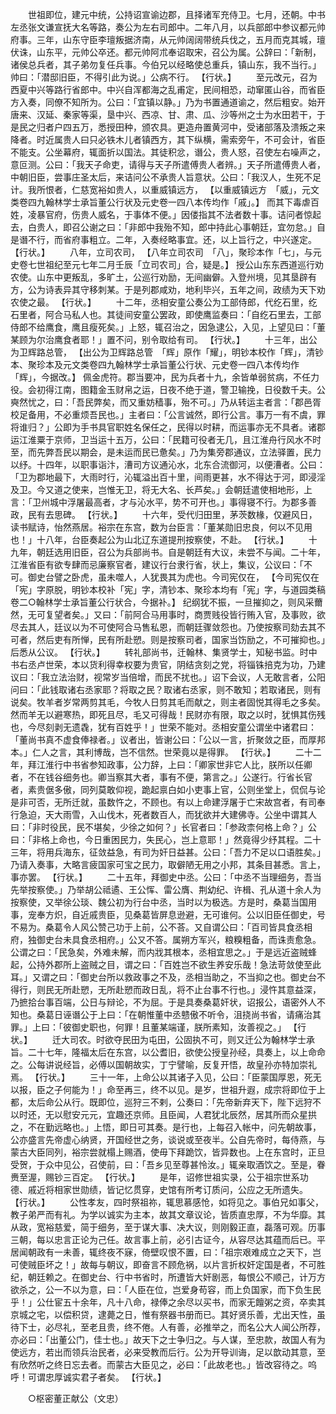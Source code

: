 <!-- { "loadSidebar": true } -->
　　世祖即位，建元中统，公持诏宣谕边郡，且择诸军充侍卫。七月，还朝。中书左丞张文谦宣抚大名等路，奏公为左右司郎中。二年八月，以兵部郎中参议都元帅府事。三年，山东守臣李璮叛据济南，从元帅阔阔带统兵伐之，五月而克其城，璮伏诛，山东平，元帅公卒还。都元帅阿朮奉诏取宋，召公为属。公辞曰：「新制，诸侯总兵者，其子弟勿复任兵事。今伯兄以经略使总重兵，镇山东，我不当行。」帅曰：「潜邸旧臣，不得引此为说。」公病不行。 【行状。】 
　　至元改元，召为西夏中兴等路行省郎中。中兴自浑都海之乱甫定，民间相恐，动窜匿山谷，而省臣方入奏，同僚不知所为。公曰：「宜镇以静。」乃为书置通道谕之，然后粗安。始开唐来、汉延、秦家等渠，垦中兴、西凉、甘、肃、瓜、沙等州之士为水田若干，于是民之归者户四五万，悉授田种，颁农具。更造舟置黄河中，受诸部落及溃叛之来降者。时近属贵人曰只必铁木儿者镇西方，其下纵横，需索旁午，不可会计，省臣不能支。公坐幕府，辄面折以国法。其徒积忿，谮公，贵人怒，召使左右噪声之，意叵测。公曰：「我天子命吏，请得与天子所遣傅贵人者辨。」天子所遣傅贵人者，中朝旧臣，尝事庄圣太后，来诘问公不承贵人旨意状。公曰：「我汉人，生死不足计。我所恨者，仁慈宽裕如贵人，以重威镇远方， 【以重威镇远方　「威」，元文类卷四九翰林学士承旨董公行状及元史卷一四八本传均作「戚」。】 而其下毒虐百姓，凌暴官府，伤贵人威名，于事体不便。」因偻指其不法者数十事。诘问者惊起去，白贵人，即召公谢之曰：「非郎中我殆不知，郎中持此心事朝廷，宜勿怠。」自是谮不行，而省府事粗立。二年，入奏经略事宜。还，以上旨行之，中兴遂定。 【行状。】 
　　八年，立司农司， 【八年立司农司　「八」，聚珍本作「七」，与元史卷七世祖纪至元七年二月壬辰「立司农司」合，疑是。】 授公山东东西道巡行劝农使。山东中更叛乱，多旷土，公巡行劝励，无间幽僻。入登州境，见其垦辟有方，公为诗表异其守移刺某。于是列郡咸劝，地利毕兴，五年之间，政绩为天下劝农使之最。 【行状。】 
　　十二年，丞相安童公奏公为工部侍郎，代纥石里，纥石里者，阿合马私人也。其徒间安童公罢政，即使鹰监奏曰：「自纥石里去，工部侍郎不给鹰食，鹰且瘦死矣。」上怒，辄召治之，因急逮公，入见，上望见曰：「董某顾为尔治鹰食者耶！」置不问，别令取给有司。 【行状。】 
　　十三年，出公为卫辉路总管， 【出公为卫辉路总管　「辉」原作「耀」，明钞本校作「辉」，清钞本、聚珍本及元文类卷四九翰林学士承旨董公行状、元史卷一四八本传均作「辉」，今据改。】 佩金虎符。郡当要冲，民为兵者十九，余皆单弱贫病，不任力役。会初得江南，图籍金玉财帛之运，日夜不绝于道，警卫输挽，日役数千夫。公奭然忧之，曰：「吾民弊矣，而又重妨穑事，殆不可。」乃从转运主者言：「郡邑胥校足备用，不必重烦吾民也。」主者曰：「公言诚然，即行公言。事万一有不虞，罪将谁归？」公即为手书具官职姓名保任之，民得以时耕，而运事亦无不具者。诸郡运江淮粟于京师，卫当运十五万，公曰：「民籍可役者无几，且江淮舟行风水不时至，而先弊吾民以期会，是未运而民已惫矣。」乃为集旁郡通议，立法驿置，民力以纾。十四年，以职事诣汴，漕司方议通沁水，北东合流御河，以便漕者。公曰：「卫为郡地最下，大雨时行，沁辄溢出百十里，间雨更甚，水不得达于河，即浸淫及卫。今又道之使来，岂惟无卫，将无大名、长芦矣。」会朝廷遣使相地形，上言：「卫州城中浮屠最高者，才与沁水平，势不可开也。」事得寝不行。为郡多善政，民有去思碑。 【行状。】 
　　十六年，受代归田里，茅茨数椽，仅避风日，读书赋诗，怡然燕居。裕宗在东宫，数为台臣言：「董某勋旧忠良，何以不见用也！」十八年，台臣奏起公为山北辽东道提刑按察使，不赴。 【行状。】 
　　十九年，朝廷选用旧臣，召公为兵部尚书。自是朝廷有大议，未尝不与闻。二十年，江淮省臣有欲专肆而忌廉察官者，建议行台隶行省，状上，集议，公议曰：「不可。御史台譬之卧虎，虽未噬人，人犹畏其为虎也。今司宪仅在， 【今司宪仅在　「宪」字原脱，明钞本校补「宪」字，清钞本、聚珍本均有「宪」字，与道园类稿卷二○翰林学士承旨董公行状合，今据补。】 纪纲犹不振，一旦摧抑之，则风采薾然，无可复望者矣。」又曰：「前阿合马用事时，商贾贱役皆行贿入官，及事败，欲尽去其人，廷议以为不可使阿合马售私恩，而朝廷骤敛怨也。乃使按察司劾去其不可者，然后吏有所惮，民有所赴愬。则是按察司者，国家当饬励之，不可摧抑也。」后悉从公议。 【行状。】 
　　转礼部尚书，迁翰林、集贤学士，知秘书监。时中书右丞卢世荣，本以货利得幸权要为贵官，阴结贪刻之党，将锱铢掊克为功，乃建议曰：「我立法治财，视常岁当倍增，而民不扰也。」诏下会议，人无敢言者，公阳问曰：「此钱取诸右丞家耶？将取之民？取诸右丞家，则不敢知；若取诸民，则有说矣。牧羊者岁常两剪其毛，今牧人日剪其毛而献之，则主者固悦其得毛之多矣。然而羊无以避寒热，即死且尽，毛又可得哉！民财亦有限，取之以时，犹惧其伤残也，今尽刻剥无遗毳，犹有百姓乎！」世荣不能对。丞相安童公谓坐中诸君曰：「董尚书真不虚食俸禄者。」议者出，皆谢公曰：「公以一言，折聚敛之臣，而厚邦本。」仁人之言，其利博哉，岂不信然。世荣竟以是得罪。 【行状。】 
　　二十二年，拜江淮行中书省参知政事，公力辞，上曰：「卿家世非它人比，朕所以任卿者，不在钱谷细务也。卿当察其大者，事有不便，第言之。」公遂行。行省长官者，素贵倨多傲，同列莫敢仰视，跪起禀白如小吏事上官，公则坐堂上，侃侃与论是非可否，无所迁就，虽数忤之，不顾也。有以上命建浮屠于亡宋故宫者，有司奉行急迫，天大雨雪，入山伐木，死者数百人，而犹欲并大建佛寺。公坐中谓其人曰：「非时役民，民不堪矣，少徐之如何？」长官者曰：「参政柰何格上命？」公曰：「非格上命也，今日重困民力，失民心，岂上意耶！」然竟得少纾其程。二十三年，将用兵海东，征敛益急，有司为奸日益甚。公曰：「吾力不足以口语胜矣。」乃请入奏事，大略言疲国家可宝之民力，取僻陋无用之小邦，其条目甚悉。言上，事亦罢。 【行状。】 
　　二十五年，拜御史中丞。公曰：「中丞不当理细务，吾当先举按察使。」乃举胡公祗遹、王公恽、雷公膺、荆幼纪、许楫、孔从道十余人为按察使，又举徐公琰、魏公初为行台中丞，当时以为极选。方是时，桑葛当国用事，宠奉方炽，自近戚贵臣，见桑葛皆屏息逊避，无可谁何。公以旧臣任御史，号不易为。桑葛令人风公赞己功于上前，公不荅。又自谓公曰：「百司皆具食丞相府，独御史台未具食丞相府。」公又不答。属朔方军兴，粮糗粗备，而诛责愈急。公谓之曰：「民急矣，外难未解，而内戕其根本，丞相宜思之。」于是远近盗贼蜂起，公持外郡所上盗贼之目，谓之曰：「百姓岂不欲生养安乐哉！急法苛敛使至此耳。」又谓之曰：「御史台所以救政事之不及，丞相当助之，不当抑之也。御史台不得行，则民无所赴愬，无所赴愬而政日乱，将不止台事不行也。」浸忤其意益深，乃摭拾台事百端，公日与辩论，不为屈。于是具奏桑葛奸状，诏报公，语密外人不知也。桑葛日诬谮公于上曰：「在朝惟董中丞戆傲不听令，沮挠尚书省，请痛治其罪。」上曰：「彼御史职也，何罪！且董某端谨，朕所素知，汝善视之。」 【行状。】 
　　迁大司农。时欲夺民田为屯田，公固执不可，则又迁公为翰林学士承旨。二十七年，隆福太后在东宫，以公耆旧，欲使公授皇孙经，具奏上，以上命命之。公每讲说经旨，必傅以国朝故实，丁宁譬喻，反复开悟，故皇孙亦特加崇礼焉。 【行状。】 
　　三十一年，上命公以其诸子入见，公曰：「臣蒙国厚恩，死无以报，臣之子何能为！」命至再三，终不以见。是岁，世祖升遐，成宗将即位于上都，太后命公从行。既即位，巡狩三不剌，公奏曰：「先帝新弃天下，陛下远狩不以时还，无以慰安元元，宜趣还京师。且臣闻，人君犹北辰然，居其所而众星拱之，不在勤远略也。」上悟，即日可其奏。是行也，上每召入帐中，问先朝故事，公亦盛言先帝虚心纳贤，开国经世之务，谈说或至夜半。公自先帝时，每侍燕，与蒙古大臣同列，裕宗尝就榻上赐酒，使毋下拜跪饮，皆异数也。上在东宫时，正旦受贺，于众中见公，召使前，曰：「吾乡见至尊甚怜汝。」辄亲取酒饮之。至是，眷赉至渥，赐钞三百定。 【行状。】 
　　是年，诏修世祖实录，公于祖宗世系功德、戚近将相家世勋绩，皆记忆贯穿，史馆有所考订质问，公应之无所遗失。 【行状。】 
　　公性孝友，四时祭祖祢，辄思慕感怆，如将见之。事伯兄如事父，教子弟严而有礼。为学以诚实为主本，故其文章议论，皆质直忠厚，不为华靡。其从政，宽裕慈爱，简于细务，至于谋大事、决大议，则刚毅正直，磊落可观。历事三朝，每以忠言正论为己任。故言事上前，必引古证今，从容尽达其蕴而后已。平居闻朝政有一未善，辄终夜不寐，倚壁叹恨不置，曰：「祖宗艰难成立之天下，岂可使贼臣坏之！」故每与朝议，即奋言不顾危祸，以片言折权奸定国是者，不可胜纪，朝廷赖之。在御史台、行中书省时，所遭皆大奸剧恶，每恨公不顺己，计万方欲杀之，公一不以为意，曰：「人臣在位，岂爱身苟容，而上负国家，而下负生民乎！」公仕宦五十余年，凡十八命，禄俸之余尽以买书，而家无饘粥之资，卒卖其京城之宅，以偿积贷，逮薨之日，惟有祭器书册而已。其好贤乐善，尤出天性，虽待下士，必尽礼，至老且贵，终不倦。人有善，必推举之，而名公大人闻公所荐，亦必曰：「出董公门，佳士也。」故天下之士争归之。与人谋，至忠款，故国人有为使远方，若出而领兵治民者，必来受教而后行。公为开导训诲，足以歆动其意，至有欣然听之终日忘去者。而蒙古大臣见之，必曰：「此故老也。」皆改容待之。呜呼！可谓忠厚诚实君子者矣。 【行状。】 

　　○枢密董正献公（文忠） 

